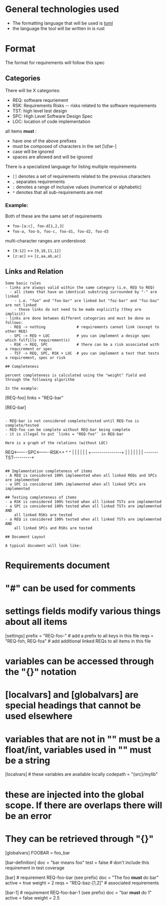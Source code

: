 
# General technologies used
- The formatting language that will be used is [toml](https://github.com/toml-lang/toml)
- the language the tool will be written in is rust


# Format

The format for requirements will follow this spec

## Categories
There will be X categories:
- REQ: software requriement
- RSK: Requirements Risks -- risks related to the software requirements
- TST: high level test design
- SPC: High Level Software Design Spec
- LOC: location of code implementation

all items **must** :
- have one of the above prefixes
- must be composed of characters in the set [\d\w-]
- case will be ignored
- spaces are allowed and will be ignored

There is a specialized language for listing multiple requirements
- `[]` denotes a set of requirements related to the prevoius characters
- `,` separates requirements
- `:` denotes a range of inclusive values (numerical or alphabetic)
- `*` denotes that all sub-requirements are met

### Example: 

Both of these are the same set of requirements
- `foo-[a:c], foo-d[1,2,3]`
- `foo-a, foo-b, foo-c, foo-d1, foo-d2, foo-d3`

multi-character ranges are understood:
- `[9:12]` == `[9,10,11,12]`
- `[z:ac]` == `[z,aa,ab,ac]`

## Links and Relation

```
Some basic rules
- links are always valid within the same category (i.e. REQ to REQ)
  - all items that have an identical substring surrounded by "-" are linked
    - i.e. "foo" and "foo-bar" are linked but "foz-bar" and "foz-baz" are not linked
    - these links do not need to be made explicitly (they are implicit)
- links are done between different categories and must be done as follows:
  - REQ -> nothing              # requirements cannot link (except to other REQ)
  - SPC -> REQ + LOC            # you can implement a design spec which fulfills requirement(s)
  - RSK -> REQ, SPC             # there can be a risk associated with a requirement or spec
  - TST -> REQ, SPC, RSK + LOC  # you can implement a test that tests a requirement, spec or risk

## Completeness

percent completeness is calculated using the "weight" field and through the following algorithm

In the example:
```
[REQ-foo]
links = "REQ-bar"

[REQ-bar]
```

- REQ-bar is not considered complete/tested until REQ-foo is complete/tested
- REQ-foo can be complete without REQ-bar being complete
- it is illegal to put `links = "REQ-foo"` in REQ-bar

Here is a graph of the relations (without LOC)
```
  REQ<----SPC<----RSK<+
   ^       ^       |  |
   |       |       |  |
   +---------------+  |
   |       |          |
   |       |          |
   -------TST---------+
```

## Implementation completeness of items
- A REQ is considered 100% implemented when all linked REQs and SPCs are implemented
- a SPC is considered 100% implemented when all linked SPCs are implemented

## Testing completeness of items
- a RSK is considered 100% tested when all linked TSTs are implemented
- a SPC is considered 100% tested when all linked TSTs are implemented AND
    all linked RSKs are tested
- a REQ is considered 100% tested when all linked TSTs are implemented AND
    all linked SPCs and RSKs are tested

## Document Layout

A typical document will look like:

```
# Requirements document
# "#" can be used for comments

# settings fields modify various things about all items
[settings]
prefix = "REQ-foo-"  # add a prefix to all keys in this file
reqs = "REQ-foh, REQ-foa"  # add additional linked REQs to all items in this file

# variables can be accessed through the "{}" notation
# [localvars] and [globalvars] are special headings that cannot be used elsewhere
# variables that are not in "" must be a float/int, variables used in "" must be a string
[localvars]  # these variables are available locally
codepath = "{src}/mylib"

# these are injected into the global scope. If there are overlaps there will be an error
# They can be retrieved through "{}"
[globalvars]
FOOBAR = foo_bar

[bar-definition]
doc = "bar means foo"
test = false  # don't include this requirement in test coverage

[bar]  # requirement REQ-foo-bar  (see prefix)
doc = "The foo **must** do bar"
active = true
weight = 2
reqs = "REQ-baz-[1,2]"  # associated requirements

[bar-1]  # requirement REQ-foo-bar-1  (see prefix)
doc = "bar **must** do 1"
active = false
weight = 2.5
```

